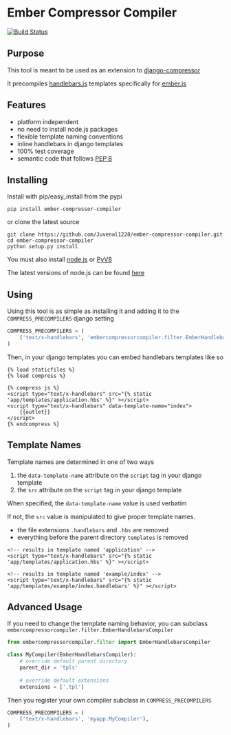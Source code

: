 Ember Compressor Compiler
=========================

[![Build Status](https://travis-ci.org/Juvenal1228/ember-compressor-compiler.png?branch=master)](https://travis-ci.org/Juvenal1228/ember-compressor-compiler)

Purpose
-------

This tool is meant to be used as an extension to [django-compressor](https://github.com/jezdez/django_compressor)

It precompiles [handlebars.js](https://github.com/wycats/handlebars.js) templates specifically for [ember.js](https://github.com/emberjs/ember.js)


Features
--------

- platform independent
- no need to install node.js packages
- flexible template naming conventions
- inline handlebars in django templates
- 100% test coverage
- semantic code that follows [PEP 8](http://www.python.org/dev/peps/pep-0008/)


Installing
----------

Install with pip/easy_install from the pypi

`pip install ember-compressor-compiler`

or clone the latest source

    git clone https://github.com/Juvenal1228/ember-compressor-compiler.git
    cd ember-compressor-compiler
    python setup.py install

You must also install [node.js](http://nodejs.org/) or [PyV8](https://code.google.com/p/pyv8/)

The latest versions of node.js can be found [here](http://nodejs.org/download/)

Using
-----

Using this tool is as simple as installing it and adding it to the `COMPRESS_PRECOMPILERS` django setting

```python
COMPRESS_PRECOMPILERS = (
    ('text/x-handlebars', 'embercompressorcompiler.filter.EmberHandlebarsCompiler'),
)
```

Then, in your django templates you can embed handlebars templates like so
```html+django
{% load staticfiles %}
{% load compress %}

{% compress js %}
<script type="text/x-handlebars" src="{% static 'app/templates/application.hbs' %}" ></script>
<script type="text/x-handlebars" data-template-name="index">
    {{outlet}}
</script>
{% endcompress %}
```

Template Names
--------------

Template names are determined in one of two ways

1. the `data-template-name` attribute on the `script` tag in your django template
2. the `src` attribute on the `script` tag in your django template

When specified, the `data-template-name` value is used verbatim

If not, the `src` value is manipulated to give proper template names.

- the file extensions `.handlebars` and `.hbs` are removed
- everything before the parent directory `templates` is removed


```html+django
<!-- results in template named 'application' -->
<script type="text/x-handlebars" src="{% static 'app/templates/application.hbs' %}" ></script>

<!-- results in template named 'example/index' -->
<script type="text/x-handlebars" src="{% static 'app/templates/example/index.handlebars' %}" ></script>
```

Advanced Usage
--------------

If you need to change the template naming behavior, you can subclass `embercompressorcompiler.filter.EmberHandlebarsCompiler`

```python
from embercompressorcompiler.filter import EmberHandlebarsCompiler

class MyCompiler(EmberHandlebarsCompiler):
    # override default parent directory
    parent_dir = 'tpls'
    
    # override default extensions
    extensions = ['.tpl']
```

Then you register your own compiler subclass in `COMPRESS_PRECOMPILERS`

```python
COMPRESS_PRECOMPILERS = (
    ('text/x-handlebars', 'myapp.MyCompiler'),
)
```
